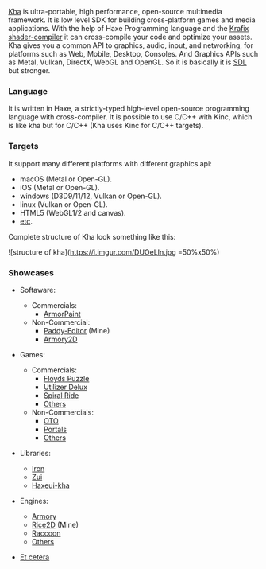[Kha](http://kha.tech/) is ultra-portable, high performance, open-source multimedia framework. It is low level SDK for building cross-platform games and media applications. With the help of Haxe Programming language and the [Krafix shader-compiler](https://github.com/Kode/krafix) it can cross-compile your code and optimize your assets. Kha gives you a common API to graphics, audio, input, and networking, for platforms such as Web, Mobile, Desktop, Consoles. And Graphics APIs such as Metal, Vulkan, DirectX, WebGL and OpenGL. So it is basically it is [SDL](https://www.libsdl.org/) but stronger. 

### Language
It is written in Haxe, a strictly-typed high-level open-source programming language with cross-compiler. It is possible to use C/C++ with Kinc, which is like kha but for C/C++ (Kha uses Kinc for C/C++ targets).

### Targets

It support many different platforms with different graphics api:
* macOS (Metal or Open-GL).
* iOS (Metal or Open-GL).
* windows (D3D9/11/12, Vulkan or Open-GL).
* linux (Vulkan or Open-GL).
* HTML5 (WebGL1/2 and canvas).
* [etc](https://github.com/Kode/Kha/wiki/Features).

Complete structure of Kha look something like this:

![structure of kha](https://i.imgur.com/DUOeLIn.jpg =50%x50%)


### Showcases

* Softaware:
	* Commercials:
		* [ArmorPaint](https://armorpaint.org/)
	* Non-Commercial:
		* [Paddy-Editor](https://blackgoku36.github.io/Paddy-Editor-Website/) (Mine)
		* [Armory2D](https://github.com/armory3d/armory2d)

* Games:
	* Commercials:
		* [Floyds Puzzle](https://play.google.com/store/apps/details?id=de.mioedition.floydspuzzle&pcampaignid=pcampaignidMKT-Other-global-all-co-prtnr-py-PartBadge-Mar2515-1)
		* [Utilizer Delux](http://anegmetex.com/games/utilizer-deluxe/)
		* [Spiral Ride](https://luboslenco.com/spiralride/)
		* [Others](https://github.com/RafaelOliveira/GamesMadeWithKha)
	* Non-Commercials:
		* [OTO](https://lewislepton.com/game/otogamejam.html)
		* [Portals](https://github.com/RblSb/Portals)
		* [Others](https://github.com/RafaelOliveira/GamesMadeWithKha)

* Libraries:
	* [Iron](https://github.com/armory3d/iron)
	* [Zui](https://github.com/armory3d/zui)
	* [Haxeui-kha](https://github.com/haxeui/haxeui-kha)

* Engines:
	* [Armory](https://github.com/armory3d/armory)
	* [Rice2D](https://github.com/BlackGoku36/Rice2D) (Mine)
	* [Raccoon](https://github.com/lewislepton/raccoon)
	* [Others](https://github.com/Kode/Kha/wiki/Engines-using-Kha)

* [Et cetera](https://github.com/topics/kha)
